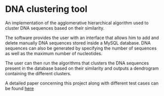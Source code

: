 # DNA clustering tool
An implementation of the agglomerative hierarchical algorithm used to cluster DNA sequences based on their similarity.

The software provides the user with an interface that allows him to add and delete manually DNA sequences stored inside a MySQL database.  DNA sequences can also be generated by specifying the number of sequences as well as the maximum number of nucleotides.

The user can then run the algorithms that clusters the DNA sequences present in the database based on their similarity and outputs a dendrogram containing the different clusters.

A detailed paper concerning this project along with different test cases can be found [here](http://joeyhelou.com/dna-clustering/dna-clustering.pdf)
